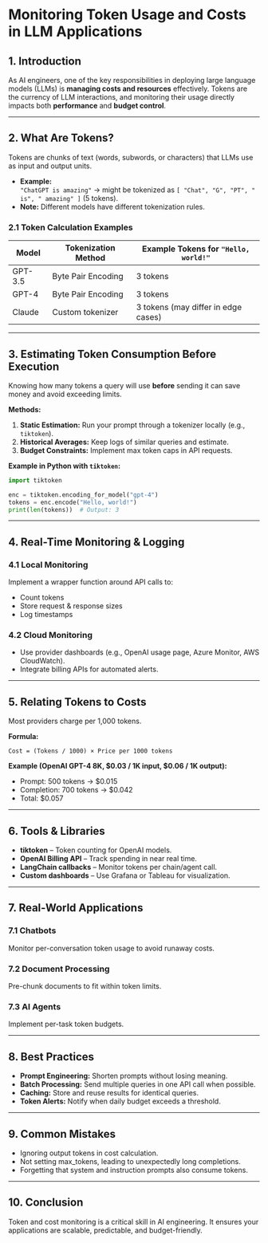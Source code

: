 # Monitoring Token Usage and Costs in LLM Applications

## 1. Introduction
As AI engineers, one of the key responsibilities in deploying large language models (LLMs) is **managing costs and resources** effectively. Tokens are the currency of LLM interactions, and monitoring their usage directly impacts both **performance** and **budget control**.

---

## 2. What Are Tokens?
Tokens are chunks of text (words, subwords, or characters) that LLMs use as input and output units.

- **Example:**  
  `"ChatGPT is amazing"` → might be tokenized as `[ "Chat", "G", "PT", " is", " amazing" ]` (5 tokens).  
- **Note:** Different models have different tokenization rules.

### 2.1 Token Calculation Examples
| Model | Tokenization Method | Example Tokens for `"Hello, world!"` |
|-------|---------------------|---------------------------------------|
| GPT-3.5 | Byte Pair Encoding | 3 tokens |
| GPT-4   | Byte Pair Encoding | 3 tokens |
| Claude  | Custom tokenizer   | 3 tokens (may differ in edge cases) |

---

## 3. Estimating Token Consumption Before Execution
Knowing how many tokens a query will use **before** sending it can save money and avoid exceeding limits.

**Methods:**
1. **Static Estimation:** Run your prompt through a tokenizer locally (e.g., `tiktoken`).
2. **Historical Averages:** Keep logs of similar queries and estimate.
3. **Budget Constraints:** Implement max token caps in API requests.

**Example in Python with `tiktoken`:**
```python
import tiktoken

enc = tiktoken.encoding_for_model("gpt-4")
tokens = enc.encode("Hello, world!")
print(len(tokens))  # Output: 3
```

---

## 4. Real-Time Monitoring & Logging
### 4.1 Local Monitoring

Implement a wrapper function around API calls to:
- Count tokens
- Store request & response sizes
- Log timestamps

### 4.2 Cloud Monitoring

- Use provider dashboards (e.g., OpenAI usage page, Azure Monitor, AWS CloudWatch).
- Integrate billing APIs for automated alerts.

---

## 5. Relating Tokens to Costs

Most providers charge per 1,000 tokens.

**Formula:**
```
Cost = (Tokens / 1000) × Price per 1000 tokens
```

**Example (OpenAI GPT-4 8K, $0.03 / 1K input, $0.06 / 1K output):**
- Prompt: 500 tokens → $0.015
- Completion: 700 tokens → $0.042
- Total: $0.057

---

## 6. Tools & Libraries

- **tiktoken** – Token counting for OpenAI models.
- **OpenAI Billing API** – Track spending in near real time.
- **LangChain callbacks** – Monitor tokens per chain/agent call.
- **Custom dashboards** – Use Grafana or Tableau for visualization.

---

## 7. Real-World Applications
### 7.1 Chatbots
Monitor per-conversation token usage to avoid runaway costs.

### 7.2 Document Processing
Pre-chunk documents to fit within token limits.

### 7.3 AI Agents
Implement per-task token budgets.

---

## 8. Best Practices

- **Prompt Engineering:** Shorten prompts without losing meaning.
- **Batch Processing:** Send multiple queries in one API call when possible.
- **Caching:** Store and reuse results for identical queries.
- **Token Alerts:** Notify when daily budget exceeds a threshold.

---

## 9. Common Mistakes

- Ignoring output tokens in cost calculation.
- Not setting max_tokens, leading to unexpectedly long completions.
- Forgetting that system and instruction prompts also consume tokens.

---

## 10. Conclusion

Token and cost monitoring is a critical skill in AI engineering. It ensures your applications are scalable, predictable, and budget-friendly.
